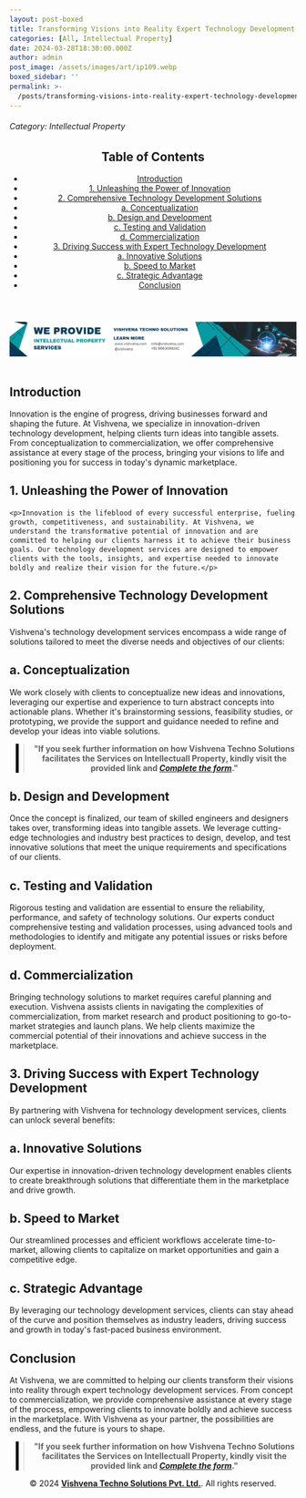 ```yaml
---
layout: post-boxed
title: Transforming Visions into Reality Expert Technology Development Services
categories: [All, Intellectual Property]
date: 2024-03-28T18:30:00.000Z
author: admin
post_image: /assets/images/art/ip109.webp
boxed_sidebar: ''
permalink: >-
  /posts/transforming-visions-into-reality-expert-technology-development-services
---
```


###### Category: Intellectual Property

<html lang="en">
<head>
    <meta charset="UTF-8">
    <meta name="viewport" content="width=device-width, initial-scale=1.0">
    <title><h1>Transforming Visions into Reality Expert Technology Development Services</h1></title>
    <meta name="description" content="Turn ideas into reality with Vishvena's expert technology development services. From concept to commercialization, we bring your visions to life for success in the marketplace.">
</head>
<body>
   <header>
	<h2>Table of Contents</h2>
       <nav>
			<ul>
				<li><a href="#introduction">Introduction</a></li>
				<li><a href="#1">1. Unleashing the Power of Innovation</a></li>
				<li><a href="#2">2. Comprehensive Technology Development Solutions</a></li>
				<li><a href="#3">a. Conceptualization</a></li>
				<li><a href="#4">b. Design and Development</a></li>	
				<li><a href="#5">c. Testing and Validation</a></li>
				<li><a href="#6">d. Commercialization</a></li>
				<li><a href="#7">3. Driving Success with Expert Technology Development</a></li>
				<li><a href="#8">a. Innovative Solutions</a></li>
				<li><a href="#9">b. Speed to Market</a></li>
				<li><a href="#10">c. Strategic Advantage</a></li>
				<li><a href="#11">Conclusion</a></li>
	</ul>
</nav>
</header>

<a href="/contact">
  <img src="/assets/images/art/ip ads a.webp" alt="inlinead" style="max-width:100%; height:auto;">
</a>
<br><br>

<article>
    <section id="introduction">
        <h2>Introduction</h2>
        <p>Innovation is the engine of progress, driving businesses forward and shaping the future. At Vishvena, we specialize in innovation-driven technology development, helping clients turn ideas into tangible assets. From conceptualization to commercialization, we offer comprehensive assistance at every stage of the process, bringing your visions to life and positioning you for success in today's dynamic marketplace.</p>
</section>

<section id="1">
	<h2>1. Unleashing the Power of Innovation</h2>

	<p>Innovation is the lifeblood of every successful enterprise, fueling growth, competitiveness, and sustainability. At Vishvena, we understand the transformative potential of innovation and are committed to helping our clients harness it to achieve their business goals. Our technology development services are designed to empower clients with the tools, insights, and expertise needed to innovate boldly and realize their vision for the future.</p>

</section>
<section id="2">
	<h2>2. Comprehensive Technology Development Solutions</h2>

<p>Vishvena's technology development services encompass a wide range of solutions tailored to meet the diverse needs and objectives of our clients:</p>

</section>

<section id="3">
	<h2>a. Conceptualization</h2>

<p>We work closely with clients to conceptualize new ideas and innovations, leveraging our expertise and experience to turn abstract concepts into actionable plans. Whether it's brainstorming sessions, feasibility studies, or prototyping, we provide the support and guidance needed to refine and develop your ideas into viable solutions.</p>

</section>

<center><blockquote style="position:relative;">
<p><b style="font-size:1em;">"If you seek further information on how Vishvena Techno Solutions facilitates the Services on Intellectuall Property, kindly visit the provided link and <a href="/contact"><i>Complete the form</i></a>."</b></p>
<div style="position:absolute; top:0; bottom:0; left:-15px; border-left:5px solid black;"></div>
</blockquote></center>

<section id="4">
	<h2>b. Design and Development</h2>

<p>Once the concept is finalized, our team of skilled engineers and designers takes over, transforming ideas into tangible assets. We leverage cutting-edge technologies and industry best practices to design, develop, and test innovative solutions that meet the unique requirements and specifications of our clients.</p>

</section>

<section id="5">
	<h2>c. Testing and Validation</h2>
<p>Rigorous testing and validation are essential to ensure the reliability, performance, and safety of technology solutions. Our experts conduct comprehensive testing and validation processes, using advanced tools and methodologies to identify and mitigate any potential issues or risks before deployment.</p>

</section>

<section id="6">
	<h2>d. Commercialization</h2>

<p>Bringing technology solutions to market requires careful planning and execution. Vishvena assists clients in navigating the complexities of commercialization, from market research and product positioning to go-to-market strategies and launch plans. We help clients maximize the commercial potential of their innovations and achieve success in the marketplace.</p>

</section>

<section id="7">
	<h2>3. Driving Success with Expert Technology Development</h2>

<p>By partnering with Vishvena for technology development services, clients can unlock several benefits:</p>

</section>

<section id="8">
	<h2>a. Innovative Solutions</h2>

<p>Our expertise in innovation-driven technology development enables clients to create breakthrough solutions that differentiate them in the marketplace and drive growth.</p>

</section>

<section id="9">
	<h2>b. Speed to Market</h2>

<p>Our streamlined processes and efficient workflows accelerate time-to-market, allowing clients to capitalize on market opportunities and gain a competitive edge.</p>

</section>

<section id="10">
	<h2>c. Strategic Advantage</h2>

<p>By leveraging our technology development services, clients can stay ahead of the curve and position themselves as industry leaders, driving success and growth in today's fast-paced business environment.</p>

</section>

<section id="11">
	<h2>Conclusion</h2>

<p>At Vishvena, we are committed to helping our clients transform their visions into reality through expert technology development services. From concept to commercialization, we provide comprehensive assistance at every stage of the process, empowering clients to innovate boldly and achieve success in the marketplace. With Vishvena as your partner, the possibilities are endless, and the future is yours to shape.</p>

</section>

</article>

<center><blockquote style="position:relative;">
<p><b style="font-size:1em;">"If you seek further information on how Vishvena Techno Solutions facilitates the Services on Intellectuall Property, kindly visit the provided link and <a href="/contact"><i>Complete the form</i></a>."</b></p>
<div style="position:absolute; top:0; bottom:0; left:-15px; border-left:5px solid black;"></div>
</blockquote></center>

<footer>
<center><p>&copy; 2024 <a href="https://vishvena.com"><b>Vishvena Techno Solutions Pvt. Ltd.</b></a>. All rights reserved.</p></center>

</footer>
</body>
</html>
